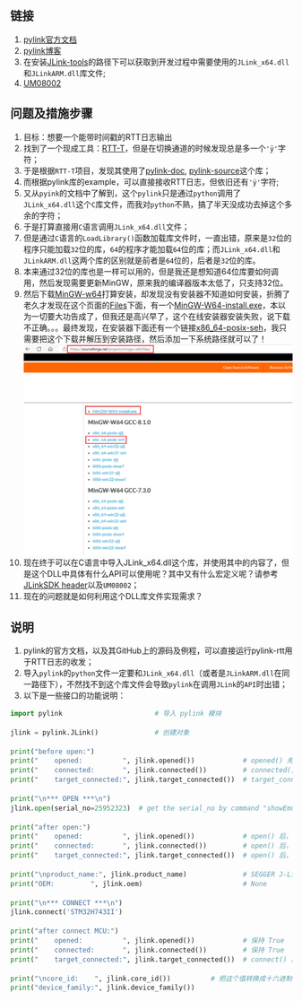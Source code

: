 ## 链接
1. [pylink官方文档](https://pylink.readthedocs.io/en/latest/index.html)
2. [pylink博客](https://blog.csdn.net/qq_29506411/article/details/128028590?spm=1001.2014.3001.5501)
3. 在安装[JLink-tools](https://www.segger.com/downloads/jlink/)的路径下可以获取到开发过程中需要使用的`JLink_x64.dll`和`JLinkARM.dll`库文件;
4. [UM08002](https://www.scribd.com/document/447972596/UM08002-JLinkDLL-pdf)

## 问题及措施步骤
1. 目标：想要一个能带时间戳的RTT日志输出
2. 找到了一个现成工具：[RTT-T](https://gitee.com/bds123/RTT-T)，但是在切换通道的时候发现总是多一个`'ÿ'`字符；
3. 于是根据`RTT-T`项目，发现其使用了[pylink-doc](https://pylink.readthedocs.io/en/latest/), [pylink-source](https://github.com/square/pylink/tree/master)这个库；
4. 而根据pylink库的example，可以直接接收RTT日志，但依旧还有`'ÿ'`字符;
5. 又从`pyink`的文档中了解到，这个`pylink`只是通过`python`调用了`JLink_x64.dll`这个`C`库文件，而我对`python`不熟，搞了半天没成功去掉这个多余的字符；
6. 于是打算直接用`C`语言调用`JLink_x64.dll`文件；
7. 但是通过`C`语言的`LoadLibrary()`函数加载库文件时，一直出错，原来是`32`位的程序只能加载`32`位的库，`64`的程序才能加载`64`位的库；而`JLink_x64.dll`和`JLinkARM.dll`这两个库的区别就是前者是`64`位的，后者是`32`位的库。
8. 本来通过32位的库也是一样可以用的，但是我还是想知道64位库要如何调用，然后发现需要更新MinGW，原来我的编译器版本太低了，只支持32位。
9. 然后下载[MinGW-w64](https://sourceforge.net/projects/mingw-w64/)打算安装，却发现没有安装器不知道如何安装，折腾了老久才发现在这个页面的[Files](https://sourceforge.net/projects/mingw-w64/files/)下面，有一个[MinGW-W64-install.exe](https://sourceforge.net/projects/mingw-w64/files/Toolchains%20targetting%20Win32/Personal%20Builds/mingw-builds/installer/mingw-w64-install.exe)，本以为一切要大功告成了，但我还是高兴早了，这个在线安装器安装失败，说下载不正确。。。最终发现，在安装器下面还有一个链接[x86_64-posix-seh](https://sourceforge.net/projects/mingw-w64/files/Toolchains%20targetting%20Win64/Personal%20Builds/mingw-builds/8.1.0/threads-posix/seh/x86_64-8.1.0-release-posix-seh-rt_v6-rev0.7z)，我只需要把这个下载并解压到安装路径，然后添加一下系统路径就可以了！
![MinGW-w64下载](./img/MinGW-w64.png)
10. 现在终于可以在C语言中导入JLink_x64.dll这个库，并使用其中的内容了，但是这个DLL中具体有什么API可以使用呢？其中又有什么宏定义呢？请参考[JLinkSDK header](https://github.com/dihonglongxi/FactoryTestApp/tree/master/JLinkSDK)以及`UM08002`；
11. 现在的问题就是如何利用这个DLL库文件实现需求？


## 说明
1. pylink的官方文档，以及其GitHub上的源码及例程，可以直接运行pylink-rtt用于RTT日志的收发；
2. 导入`pylink`的`python`文件一定要和`JLink_x64.dll`（或者是`JLinkARM.dll`在同一路径下），不然找不到这个库文件会导致`pylink`在调用`JLink`的`API`时出错；
3. 以下是一些接口的功能说明：
```python
import pylink                       # 导入 pylink 模块

jlink = pylink.JLink()              # 创建对象

print("before open:")
print("    opened:          ", jlink.opened())            # opened() 用于判断JLink仿真器是否打开
print("    connected:       ", jlink.connected())         # connected() 用于判断JLink仿真器是否连接，和opened()区别是什么呢？
print("    target_connected:", jlink.target_connected())  # target_connected() 用于判断仿真器是否和MCU连接

print("\n*** OPEN ***\n")
jlink.open(serial_no=25952323)  # get the serial_no by command "showEmuList" in "J-Link Commander"

print("after open:")
print("    opened:          ", jlink.opened())            # open() 后，从 False 变成了 True
print("    connected:       ", jlink.connected())         # open() 后，从 False 变成了 True
print("    target_connected:", jlink.target_connected())  # open() 后，这个依然是 False

print("\nproduct_name:", jlink.product_name)              # SEGGER J-Link ARM
print("OEM:         ", jlink.oem)                         # None

print("\n*** CONNECT ***\n")
jlink.connect('STM32H743II')

print("after connect MCU:")
print("    opened:          ", jlink.opened())            # 保持 True
print("    connected:       ", jlink.connected())         # 保持 True
print("    target_connected:", jlink.target_connected())  # connect() 后，从 False 变成了 True

print("\ncore_id:    ", jlink.core_id())          # 把这个值转换成十六进制，就是在MDK中连接JLink时看到的这个值了
print("device_family:", jlink.device_family())
```

